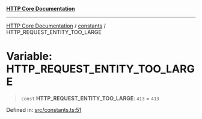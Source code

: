 [**HTTP Core Documentation**](../../README.md)

***

[HTTP Core Documentation](../../README.md) / [constants](../README.md) / HTTP\_REQUEST\_ENTITY\_TOO\_LARGE

# Variable: HTTP\_REQUEST\_ENTITY\_TOO\_LARGE

> `const` **HTTP\_REQUEST\_ENTITY\_TOO\_LARGE**: `413` = `413`

Defined in: [src/constants.ts:51](https://github.com/stonemjs/http-core/blob/0d24f1311c8ffc69c0f21ab48badb00539c57ea4/src/constants.ts#L51)
